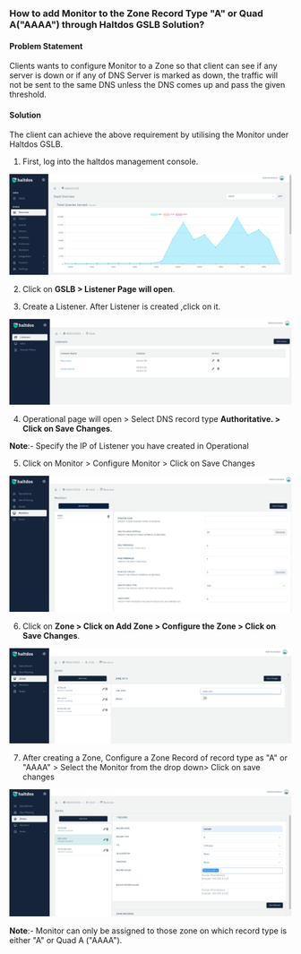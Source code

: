 ### **How to add Monitor to the Zone Record Type "A" or Quad A("AAAA") through Haltdos GSLB Solution**?

#### **Problem Statement**

Clients wants to configure Monitor to a Zone so that client can see if any server is down or if any of DNS Server is marked as down, the traffic will not be sent to the same DNS unless the DNS comes up and pass the given threshold. 
#### **Solution**

The client can achieve the above requirement by utilising the Monitor under Haltdos GSLB.

1. First, log into the haltdos management console.

![​](/img/gslb/kb/gslb1.1.png)

2. Click on **GSLB > Listener Page will open**.

3. Create a Listener. After Listener is created ,click on it.

![](/img/gslb/kb/gslb1.2.png)

4. Operational page will open > Select DNS record type **Authoritative. > Click on Save Changes**.

**Note**:- Specify the IP of Listener you have created in Operational 

5. Click on Monitor > Configure Monitor > Click on Save Changes

![](/img/gslb/kb/gslb1.3.png)

6. Click on **Zone > Click on Add Zone > Configure the Zone > Click on Save Changes**. 

![](/img/gslb/kb/gslb1.4.png)

7. After creating a Zone, Configure a Zone Record of record type as "A" or "AAAA" > Select the Monitor from the drop down> Click on save changes 

![](/img/gslb/kb/gslb1.5.png)

**Note**:- Monitor can only be assigned to those zone on which record type is either "A" or Quad A ("AAAA").
​
